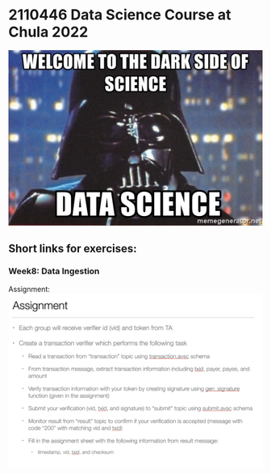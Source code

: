 # 2110446 Data Science Course at Chula 2022

![alt text](https://github.com/kaopanboonyuen/2110446_DataScience_2021s2/raw/main/%20files/welcome-to-the-dark-side-of-science-data-science.jpeg "join ds")

## Short links for exercises:

### Week8: Data Ingestion

Assignment: ![alt text](https://github.com/kaopanboonyuen/2110446_DataScience_2021s2/raw/main/files/week8_assignment.png "week8 data ingestion")
